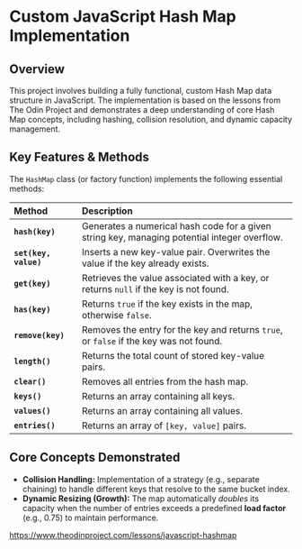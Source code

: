 # Custom JavaScript Hash Map Implementation

## Overview

This project involves building a fully functional, custom Hash Map data structure in JavaScript. The implementation is based on the lessons from The Odin Project and demonstrates a deep understanding of core Hash Map concepts, including hashing, collision resolution, and dynamic capacity management.

## Key Features & Methods

The `HashMap` class (or factory function) implements the following essential methods:

| Method | Description |
| :--- | :--- |
| **`hash(key)`** | Generates a numerical hash code for a given string key, managing potential integer overflow. |
| **`set(key, value)`** | Inserts a new key-value pair. Overwrites the value if the key already exists. |
| **`get(key)`** | Retrieves the value associated with a key, or returns `null` if the key is not found. |
| **`has(key)`** | Returns `true` if the key exists in the map, otherwise `false`. |
| **`remove(key)`** | Removes the entry for the key and returns `true`, or `false` if the key was not found. |
| **`length()`** | Returns the total count of stored key-value pairs. |
| **`clear()`** | Removes all entries from the hash map. |
| **`keys()`** | Returns an array containing all keys. |
| **`values()`** | Returns an array containing all values. |
| **`entries()`** | Returns an array of `[key, value]` pairs. |

## Core Concepts Demonstrated

* **Collision Handling:** Implementation of a strategy (e.g., separate chaining) to handle different keys that resolve to the same bucket index.
* **Dynamic Resizing (Growth):** The map automatically *doubles* its capacity when the number of entries exceeds a predefined **load factor** (e.g., 0.75) to maintain performance.

https://www.theodinproject.com/lessons/javascript-hashmap

